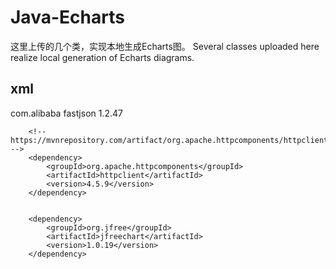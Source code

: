 # Java-Echarts
这里上传的几个类，实现本地生成Echarts图。
Several classes uploaded here realize local generation of Echarts diagrams.

## xml
 <dependency>
            <groupId>com.alibaba</groupId>
            <artifactId>fastjson</artifactId>
            <version>1.2.47</version>
        </dependency>

        <!-- https://mvnrepository.com/artifact/org.apache.httpcomponents/httpclient -->
        <dependency>
            <groupId>org.apache.httpcomponents</groupId>
            <artifactId>httpclient</artifactId>
            <version>4.5.9</version>
        </dependency>


        <dependency>
            <groupId>org.jfree</groupId>
            <artifactId>jfreechart</artifactId>
            <version>1.0.19</version>
        </dependency>

